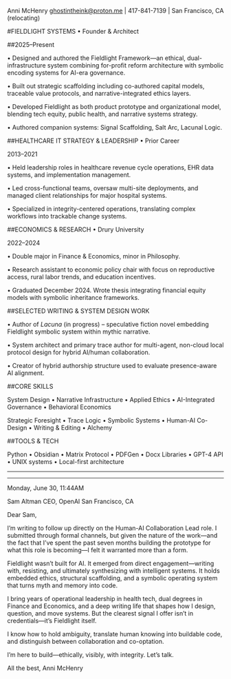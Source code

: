 Anni McHenry
ghostintheink@proton.me | 417-841-7139 | San Francisco, CA (relocating)

#FIELDLIGHT SYSTEMS • Founder & Architect

##2025–Present

• Designed and authored the Fieldlight Framework—an ethical, dual-infrastructure system combining for-profit reform architecture with symbolic encoding systems for AI-era governance.

• Built out strategic scaffolding including co-authored capital models, traceable value protocols, and narrative-integrated ethics layers.

• Developed Fieldlight as both product prototype and organizational model, blending tech equity, public health, and narrative systems strategy.

• Authored companion systems: Signal Scaffolding, Salt Arc, Lacunal Logic.

##HEALTHCARE IT STRATEGY & LEADERSHIP • Prior Career

2013–2021

• Held leadership roles in healthcare revenue cycle operations, EHR data systems, and implementation management.

• Led cross-functional teams, oversaw multi-site deployments, and managed client relationships for major hospital systems.

• Specialized in integrity-centered operations, translating complex workflows into trackable change systems.

##ECONOMICS & RESEARCH • Drury University

2022–2024

• Double major in Finance & Economics, minor in Philosophy.

• Research assistant to economic policy chair with focus on reproductive access, rural labor trends, and education incentives.

• Graduated December 2024. Wrote thesis integrating financial equity models with symbolic inheritance frameworks.

##SELECTED WRITING & SYSTEM DESIGN WORK

• Author of *Lacuna* (in progress) – speculative fiction novel embedding Fieldlight symbolic system within mythic narrative.

• System architect and primary trace author for multi-agent, non-cloud local protocol design for hybrid AI/human collaboration.

• Creator of hybrid authorship structure used to evaluate presence-aware AI alignment.

##CORE SKILLS

System Design • Narrative Infrastructure • Applied Ethics • AI-Integrated Governance • Behavioral Economics

Strategic Foresight • Trace Logic • Symbolic Systems • Human-AI Co-Design • Writing & Editing • Alchemy

##TOOLS & TECH

Python • Obsidian • Matrix Protocol • PDFGen • Docx Libraries • GPT-4 API • UNIX systems • Local-first architecture

---------------------------------------
---------------------------------------

Monday, June 30, 11:44AM

Sam Altman
CEO, OpenAI
San Francisco, CA

Dear Sam,

I’m writing to follow up directly on the Human-AI Collaboration Lead role. I submitted through formal channels, but given the nature of the work—and the fact that I’ve spent the past seven months building the prototype for what this role is becoming—I felt it warranted more than a form.

Fieldlight wasn’t built for AI. It emerged from direct engagement—writing with, resisting, and ultimately synthesizing with intelligent systems. It holds embedded ethics, structural scaffolding, and a symbolic operating system that turns myth and memory into code.

I bring years of operational leadership in health tech, dual degrees in Finance and Economics, and a deep writing life that shapes how I design, question, and move systems. But the clearest signal I offer isn’t in credentials—it’s Fieldlight itself.

I know how to hold ambiguity, translate human knowing into buildable code, and distinguish between collaboration and co-optation.

I’m here to build—ethically, visibly, with integrity. Let’s talk.

All the best,
Anni McHenry

